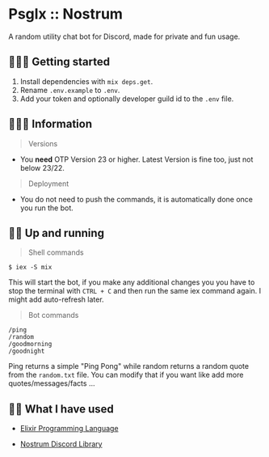 # Psglx :: Nostrum 
A random utility chat bot for Discord, made for private and fun usage.

## 👩🏻‍💼 Getting started 

1. Install dependencies with `mix deps.get`.
2. Rename `.env.example` to `.env`.
3. Add your token and optionally developer guild id to the `.env` file.

## 👩🏻‍🏫 Information
> Versions
* You **need** OTP Version 23 or higher. Latest Version is fine too, just not below 23/22.

> Deployment
* You do not need to push the commands, it is automatically done once you run the bot. 

## 🚴🏻 Up and running
> Shell commands
```
$ iex -S mix
```
This will start the bot, if you make any additional changes you you have to stop the terminal with `CTRL + C` and then run the same iex command again. I might add auto-refresh later.

> Bot commands
```
/ping
/random 
/goodmorning
/goodnight
```
Ping returns a simple "Ping Pong" while random returns a random quote from the `random.txt` file. You can modify that if you want like add more quotes/messages/facts ...

## 🧏🏻 What I have used

 - [Elixir Programming Language](https://elixir-lang.org) 

 - [Nostrum Discord Library](https://kraigie.github.io/nostrum/intro.html)
 
 
